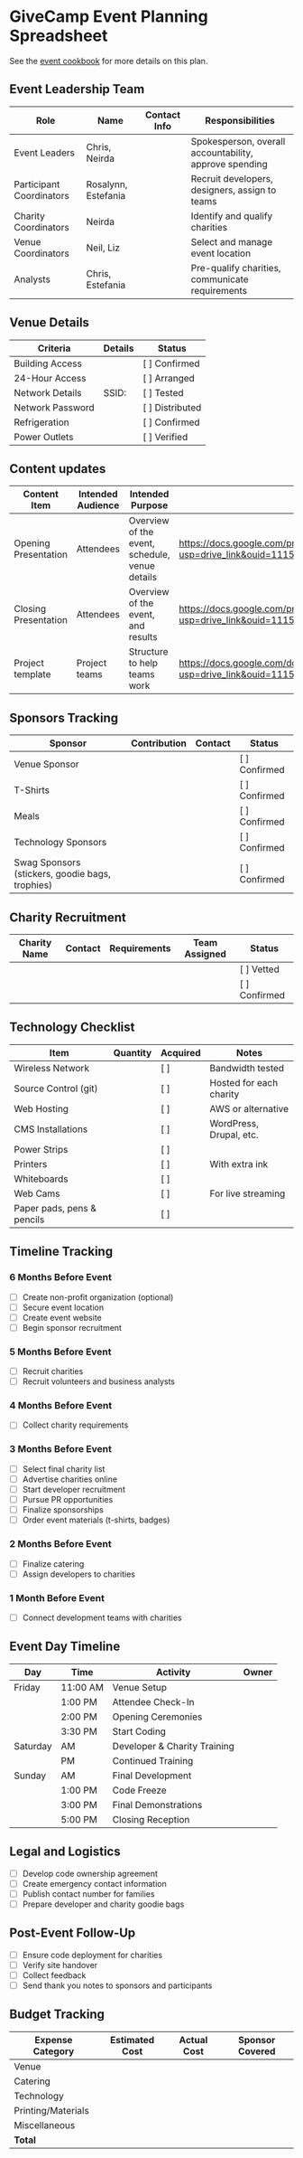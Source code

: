 # GiveCamp Event Planning Spreadsheet

See the [event cookbook](https://givecamp.org/get-involved/cookbook/) for more details on this plan.

## Event Leadership Team
| Role | Name | Contact Info | Responsibilities |
|------|------|--------------|-----------------|
| Event Leaders | Chris, Neirda | | Spokesperson, overall accountability, approve spending |
| Participant Coordinators | Rosalynn, Estefania | | Recruit developers, designers, assign to teams |
| Charity Coordinators | Neirda | | Identify and qualify charities |
| Venue Coordinators | Neil, Liz | | Select and manage event location |
| Analysts | Chris, Estefania | | Pre-qualify charities, communicate requirements |

## Venue Details
| Criteria | Details | Status |
|----------|----------|--------|
| Building Access | | [ ] Confirmed |
| 24-Hour Access | | [ ] Arranged |
| Network Details | SSID: | [ ] Tested |
| Network Password | | [ ] Distributed |
| Refrigeration | | [ ] Confirmed |
| Power Outlets | | [ ] Verified |


## Content updates
| Content Item | Intended Audience | Intended Purpose | Link | 
| ------------ | ----------------- | -----------------| ---- |
| Opening Presentation | Attendees | Overview of the event, schedule, venue details | https://docs.google.com/presentation/d/1oxGfmov1HLSxwYVWwuutogiz72VRVGmt/edit?usp=drive_link&ouid=111573168013495714395&rtpof=true&sd=true |
| Closing Presentation | Attendees | Overview of the event, and results | https://docs.google.com/presentation/d/1C1460otc-upD02n_L9CPsjKrzwKURQkt/edit?usp=drive_link&ouid=111573168013495714395&rtpof=true&sd=true |
| Project template | Project teams | Structure to help teams work | https://docs.google.com/document/d/12_DitLYWgrt8byOfery3RO_K7DpC1OvY/edit?usp=drive_link&ouid=111573168013495714395&rtpof=true&sd=true |


## Sponsors Tracking
| Sponsor | Contribution | Contact | Status |
|---------|--------------|---------|--------|
| Venue Sponsor | | | [ ] Confirmed |
| T-Shirts | | | [ ] Confirmed |
| Meals | | | [ ] Confirmed |
| Technology Sponsors | | | [ ] Confirmed |
| Swag Sponsors (stickers, goodie bags, trophies) | | | [ ] Confirmed |

## Charity Recruitment
| Charity Name | Contact | Requirements | Team Assigned | Status |
|--------------|---------|--------------|---------------|--------|
| | | | | [ ] Vetted |
| | | | | [ ] Confirmed |

## Technology Checklist
| Item | Quantity | Acquired | Notes |
|------|----------|----------|-------|
| Wireless Network | | [ ] | Bandwidth tested |
| Source Control (git) | | [ ] | Hosted for each charity |
| Web Hosting | | [ ] | AWS or alternative |
| CMS Installations | | [ ] | WordPress, Drupal, etc. |
| Power Strips | | [ ] | |
| Printers | | [ ] | With extra ink |
| Whiteboards | | [ ] | |
| Web Cams | | [ ] | For live streaming |
| Paper pads, pens & pencils  | | [ ] | |

## Timeline Tracking
### 6 Months Before Event
- [ ] Create non-profit organization (optional)
- [ ] Secure event location
- [ ] Create event website
- [ ] Begin sponsor recruitment

### 5 Months Before Event
- [ ] Recruit charities
- [ ] Recruit volunteers and business analysts

### 4 Months Before Event
- [ ] Collect charity requirements

### 3 Months Before Event
- [ ] Select final charity list
- [ ] Advertise charities online
- [ ] Start developer recruitment
- [ ] Pursue PR opportunities
- [ ] Finalize sponsorships
- [ ] Order event materials (t-shirts, badges)

### 2 Months Before Event
- [ ] Finalize catering
- [ ] Assign developers to charities

### 1 Month Before Event
- [ ] Connect development teams with charities

## Event Day Timeline
| Day | Time | Activity | Owner |
|-----|------|----------|-------|
| Friday | 11:00 AM | Venue Setup | |
| | 1:00 PM | Attendee Check-In | |
| | 2:00 PM | Opening Ceremonies | |
| | 3:30 PM | Start Coding | |
| Saturday | AM | Developer & Charity Training | |
| | PM | Continued Training | |
| Sunday | AM | Final Development | |
| | 1:00 PM | Code Freeze | |
| | 3:00 PM | Final Demonstrations | |
| | 5:00 PM | Closing Reception | |

## Legal and Logistics
- [ ] Develop code ownership agreement
- [ ] Create emergency contact information
- [ ] Publish contact number for families
- [ ] Prepare developer and charity goodie bags

## Post-Event Follow-Up
- [ ] Ensure code deployment for charities
- [ ] Verify site handover
- [ ] Collect feedback
- [ ] Send thank you notes to sponsors and participants

## Budget Tracking
| Expense Category | Estimated Cost | Actual Cost | Sponsor Covered |
|-----------------|----------------|-------------|-----------------|
| Venue | | | |
| Catering | | | |
| Technology | | | |
| Printing/Materials | | | |
| Miscellaneous | | | |
| **Total** | | | |
